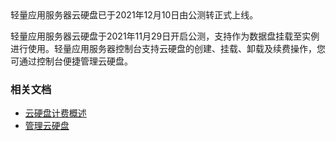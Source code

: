 
<dx-alert infotype="explain" title="">
轻量应用服务器云硬盘已于2021年12月10日由公测转正式上线。
</dx-alert>



轻量应用服务器云硬盘于2021年11月29日开启公测，支持作为数据盘挂载至实例进行使用。轻量应用服务器控制台支持云硬盘的创建、挂载、卸载及续费操作，您可通过控制台便捷管理云硬盘。


### 相关文档
- [云硬盘计费概述](https://cloud.tencent.com/document/product/1207/44368#cbs)
- [管理云硬盘](https://cloud.tencent.com/document/product/1207/63919)
